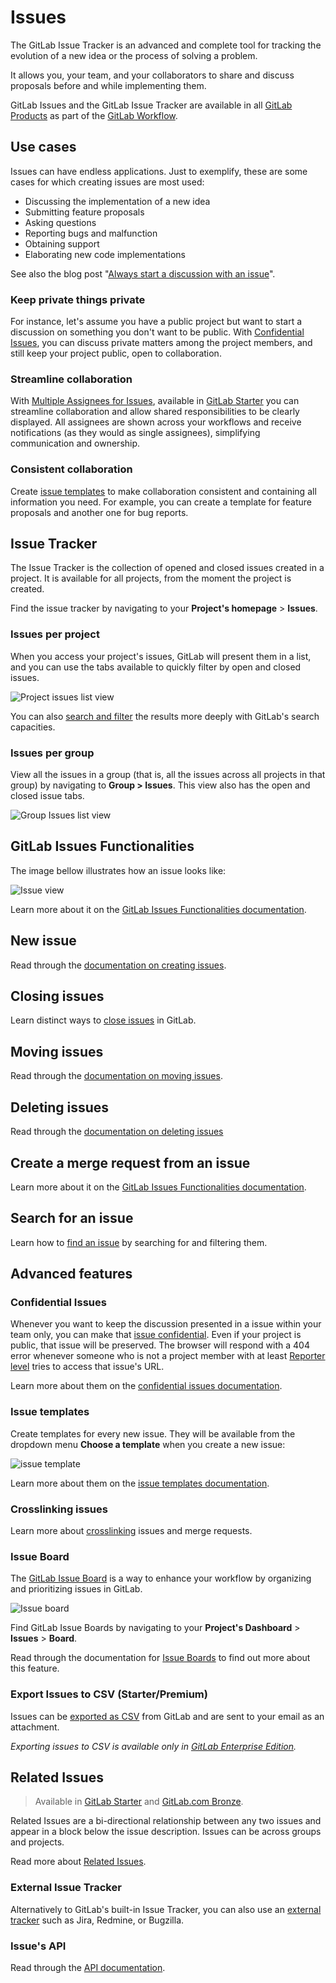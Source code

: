 # Issues

The GitLab Issue Tracker is an advanced and complete tool
for tracking the evolution of a new idea or the process
of solving a problem.

It allows you, your team, and your collaborators to share
and discuss proposals before and while implementing them.

GitLab Issues and the GitLab Issue Tracker are available in all
[GitLab Products](https://about.gitlab.com/products/) as
part of the [GitLab Workflow](https://about.gitlab.com/2016/10/25/gitlab-workflow-an-overview/).

## Use cases

Issues can have endless applications. Just to exemplify, these are
some cases for which creating issues are most used:

- Discussing the implementation of a new idea
- Submitting feature proposals
- Asking questions
- Reporting bugs and malfunction
- Obtaining support
- Elaborating new code implementations

See also the blog post "[Always start a discussion with an issue](https://about.gitlab.com/2016/03/03/start-with-an-issue/)".

### Keep private things private

For instance, let's assume you have a public project but want to start a discussion on something
you don't want to be public. With [Confidential Issues](#confidential-issues),
you can discuss private matters among the project members, and still keep
your project public, open to collaboration.

### Streamline collaboration

With [Multiple Assignees for Issues](multiple_assignees_for_issues.md),
available in [GitLab Starter](https://about.gitlab.com/products/)
you can streamline collaboration and allow shared responsibilities to be clearly displayed.
All assignees are shown across your workflows and receive notifications (as they
would as single assignees), simplifying communication and ownership.

### Consistent collaboration

Create [issue templates](#issue-templates) to make collaboration consistent and
containing all information you need. For example, you can create a template
for feature proposals and another one for bug reports.

## Issue Tracker

The Issue Tracker is the collection of opened and closed issues created in a project.
It is available for all projects, from the moment the project is created.

Find the issue tracker by navigating to your **Project's homepage** > **Issues**.

### Issues per project

When you access your project's issues, GitLab will present them in a list,
and you can use the tabs available to quickly filter by open and closed issues.

![Project issues list view](img/project_issues_list_view.png)

You can also [search and filter](../../search/index.md#issues-and-merge-requests-per-project) the results more deeply with GitLab's search capacities.

### Issues per group

View all the issues in a group (that is, all the issues across all projects in that
group) by navigating to **Group > Issues**. This view also has the open and closed
issue tabs.

![Group Issues list view](img/group_issues_list_view.png)

## GitLab Issues Functionalities

The image bellow illustrates how an issue looks like:

![Issue view](img/issues_main_view.png)

Learn more about it on the [GitLab Issues Functionalities documentation](issues_functionalities.md).

## New issue

Read through the [documentation on creating issues](create_new_issue.md).

## Closing issues

Learn distinct ways to [close issues](closing_issues.md) in GitLab.

## Moving issues

Read through the [documentation on moving issues](moving_issues.md).

## Deleting issues

Read through the [documentation on deleting issues](deleting_issues.md)

## Create a merge request from an issue

Learn more about it on the [GitLab Issues Functionalities documentation](issues_functionalities.md#18-new-merge-request).

## Search for an issue

Learn how to [find an issue](../../search/index.md) by searching for and filtering them.

## Advanced features

### Confidential Issues

Whenever you want to keep the discussion presented in a
issue within your team only, you can make that
[issue confidential](confidential_issues.md). Even if your project
is public, that issue will be preserved. The browser will
respond with a 404 error whenever someone who is not a project
member with at least [Reporter level](../../permissions.md#project) tries to
access that issue's URL.

Learn more about them on the [confidential issues documentation](confidential_issues.md).

### Issue templates

Create templates for every new issue. They will be available from
the dropdown menu **Choose a template** when you create a new issue:

![issue template](img/issue_template.png)

Learn more about them on the [issue templates documentation](../../project/description_templates.md#creating-issue-templates).

### Crosslinking issues

Learn more about [crosslinking](crosslinking_issues.md) issues and merge requests.

### Issue Board

The [GitLab Issue Board](https://about.gitlab.com/features/issueboard/) is a way to
enhance your workflow by organizing and prioritizing issues in GitLab.

![Issue board](img/issue_board.png)

Find GitLab Issue Boards by navigating to your **Project's Dashboard** > **Issues** > **Board**.

Read through the documentation for [Issue Boards](../issue_board.md)
to find out more about this feature.

### Export Issues to CSV (Starter/Premium)

Issues can be [exported as CSV](csv_export.md) from GitLab and are sent to your email as an attachment.

_Exporting issues to CSV is available only in [GitLab Enterprise Edition](https://about.gitlab.com/gitlab-ee/)._

## Related Issues

> Available in [GitLab Starter](https://about.gitlab.com/products/) and
[GitLab.com Bronze](https://about.gitlab.com/gitlab-com/).

Related Issues are a bi-directional relationship between any two issues
and appear in a block below the issue description. Issues can be across groups
and projects.

Read more about [Related Issues](related_issues.md).

### External Issue Tracker

Alternatively to GitLab's built-in Issue Tracker, you can also use an [external
tracker](../../../integration/external-issue-tracker.md) such as Jira, Redmine,
or Bugzilla.

### Issue's API

Read through the [API documentation](../../../api/issues.md).
